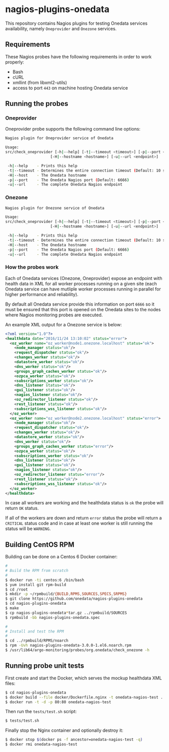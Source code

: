
# nagios-plugins-onedata

This repository contains Nagios plugins for testing Onedata services availability, namely `Oneprovider` and `Onezone` services.

## Requirements
These Nagios probes have the following requirements in order to work properly:
- Bash
- cURL
- xmllint (from libxml2-utils)
- access to port `443` on machine hosting Onedata service

## Running the probes

### Oneprovider
Oneprovider probe supports the following command line options:
```bash
Nagios plugin for Oneprovider service of Onedata

Usage:
src/check_oneprovider [-h|--help] [-t|--timeout <timeout>] [-p|--port <port>]
                    [-H|--hostname <hostname>] [-u|--url <endpoint>]

 -h|--help    - Prints this help
 -t|--timeout - Determines the entire connection timeout (Default: 10 seconds)
 -H|--host    - The Onedata hostname
 -p|--port    - The Onedata Nagios port (Default: 6666)
 -u|--url     - The complete Onedata Nagios endpoint
```

### Onezone
```bash
Nagios plugin for Onezone service of Onedata

Usage:
src/check_oneprovider [-h|--help] [-t|--timeout <timeout>] [-p|--port <port>]
                    [-H|--hostname <hostname>] [-u|--url <endpoint>]

 -h|--help    - Prints this help
 -t|--timeout - Determines the entire connection timeout (Default: 10 seconds)
 -H|--host    - The Onedata hostname
 -p|--port    - The Onedata Nagios port (Default: 6666)
 -u|--url     - The complete Onedata Nagios endpoint
```
### How the probes work
Each of Onedata services (Onezone, Oneprovider) expose an endpoint with health data in XML for all worker processes running on a given site (each Onedata service can have mutliple worker processes running in parallel for higher performance and reliability).

By default all Onedata service provide this information on port `6666` so it must be ensured that this port is opened on the Onedata sites to the nodes where Nagios monitoring probes are executed.

An example XML output for a Onezone service is below:
```xml
<?xml version="1.0"?>
<healthdata date="2016/11/24 13:10:02" status="error">
  <oz_worker name="oz_worker@node1.onezone.localhost" status="ok">
    <node_manager status="ok"/>
    <request_dispatcher status="ok"/>
    <changes_worker status="ok"/>
    <datastore_worker status="ok"/>
    <dns_worker status="ok"/>
    <groups_graph_caches_worker status="ok"/>
    <ozpca_worker status="ok"/>
    <subscriptions_worker status="ok"/>
    <dns_listener status="ok"/>
    <gui_listener status="ok"/>
    <nagios_listener status="ok"/>
    <oz_redirector_listener status="ok"/>
    <rest_listener status="ok"/>
    <subscriptions_wss_listener status="ok"/>
  </oz_worker>
  <oz_worker name="oz_worker@node2.onezone.localhost" status="error">
    <node_manager status="ok"/>
    <request_dispatcher status="ok"/>
    <changes_worker status="ok"/>
    <datastore_worker status="ok"/>
    <dns_worker status="ok"/>
    <groups_graph_caches_worker status="error"/>
    <ozpca_worker status="ok"/>
    <subscriptions_worker status="ok"/>
    <dns_listener status="ok"/>
    <gui_listener status="ok"/>
    <nagios_listener status="ok"/>
    <oz_redirector_listener status="error"/>
    <rest_listener status="ok"/>
    <subscriptions_wss_listener status="ok"/>
  </oz_worker>
</healthdata>
```

In case all workers are working and the healthdata status is `ok` the probe will return `OK` status.

If all of the workers are down and return `error` status the probe will return a `CRITICAL` status code and in case at least one worker is still running the status will be `WARNING`.


## Building CentOS RPM

Building can be done on a Centos 6 Docker container:
```bash
#
# Build the RPM from scratch 
#
$ docker run -ti centos:6 /bin/bash
$ yum install git rpm-build
$ cd /root
$ mkdir -p ~/rpmbuild/{BUILD,RPMS,SOURCES,SPECS,SRPMS}
$ git clone https://github.com/onedata/nagios-plugins-onedata
$ cd nagios-plugins-onedata
$ make
$ cp nagios-plugins-onedata*tar.gz ../rpmbuild/SOURCES
$ rpmbuild -bb nagios-plugins-onedata.spec

#
# Install and test the RPM
#
$ cd ../rpmbuild/RPMS/noarch
$ rpm -Uvh nagios-plugins-onedata-3.0.0-1.el6.noarch.rpm
$ /usr/lib64/argo-monitoring/probes/org.onedata/check_onezone -h
```

## Running probe unit tests

First create and start the Docker, which serves the mockup healthdata XML files:

```bash
$ cd nagios-plugins-onedata
$ docker build --file docker/Dockerfile.nginx -t onedata-nagios-test .
$ docker run -t -d -p 80:80 onedata-nagios-test
```

Then run the `tests/test.sh` script:
```bash
$ tests/test.sh
```

Finally stop the Nginx container and optionally destroy it:
```bash
$ docker stop $(docker ps -f ancestor=onedata-nagios-test -q)
$ docker rmi onedata-nagios-test
```



